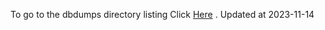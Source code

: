 To go to the dbdumps directory listing Click [Here](https://ipfs.io/ipfs/bafkreicuafpko7nrumkro4nx7psingxmd3owyeipdutwe3uepfgyvhmsnm) . Updated at 2023-11-14